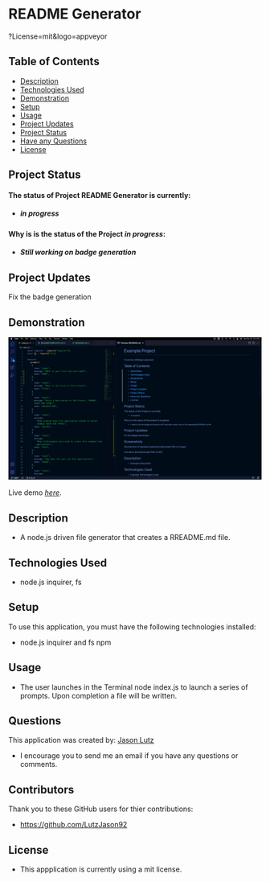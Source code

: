 
  
  # README Generator

?License=mit&logo=appveyor

## Table of Contents

- [Description](#description)
- [Technologies Used](#technologies-used)
- [Demonstration](#demonstration)
- [Setup](#setup)
- [Usage](#usage)
- [Project Updates](#project-updates)
- [Project Status](#project-status)
- [Have any Questions](#questions)
- [License](#license)

## Project Status

#### The status of Project README Generator is currently:

- ##### _in progress_

#### Why is is the status of the Project _in progress_:

- ##### Still working on badge generation

## Project Updates

Fix the badge generation

## Demonstration

![Screenshot of deployed Application](assets/images/App-Screensshot.png)

Live demo [_here_](assets/images/READMEGenerator.gif).

## Description

- A node.js driven file generator that creates a RREADME.md file.

## Technologies Used

- node.js inquirer, fs 

## Setup

To use this application, you must have the following technologies installed:

- node.js inquirer and fs npm

## Usage

- The user launches in the Terminal node index.js to launch a series of prompts. Upon completion a file will be written.

## Questions

This application was created by: [Jason Lutz](mailto:LutzJason92@gmail.com)

- I encourage you to send me an email if you have any questions or comments. 

## Contributors

Thank you to these GitHub users for thier contributions:

- https://github.com/LutzJason92

## License

- This appplication is currently using a mit license.


  